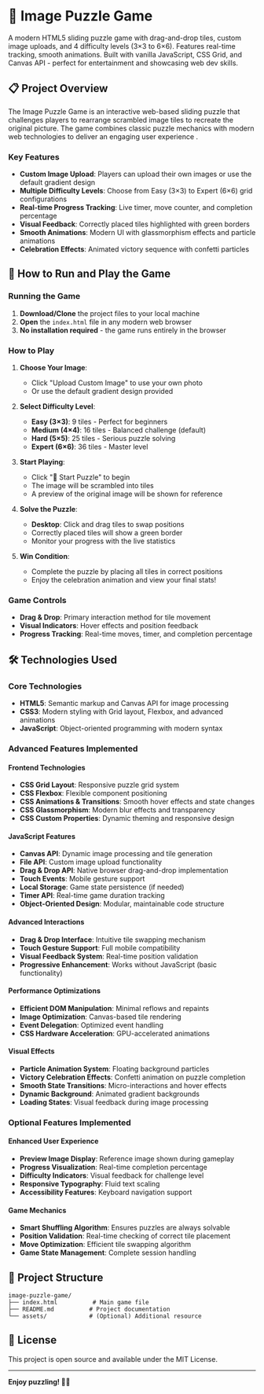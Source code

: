 # 🧩 Image Puzzle Game

A modern HTML5 sliding puzzle game with drag-and-drop tiles, custom image uploads, and 4 difficulty levels (3×3 to 6×6). Features real-time tracking, smooth animations. Built with vanilla JavaScript, CSS Grid, and Canvas API - perfect for entertainment and showcasing web dev skills.

## 📋 Project Overview

The Image Puzzle Game is an interactive web-based sliding puzzle that challenges players to rearrange scrambled image tiles to recreate the original picture. The game combines classic puzzle mechanics with modern web technologies to deliver an engaging user experience .

### Key Features
- **Custom Image Upload**: Players can upload their own images or use the default gradient design
- **Multiple Difficulty Levels**: Choose from Easy (3×3) to Expert (6×6) grid configurations
- **Real-time Progress Tracking**: Live timer, move counter, and completion percentage
- **Visual Feedback**: Correctly placed tiles highlighted with green borders
- **Smooth Animations**: Modern UI with glassmorphism effects and particle animations
- **Celebration Effects**: Animated victory sequence with confetti particles

## 🚀 How to Run and Play the Game

### Running the Game
1. **Download/Clone** the project files to your local machine
2. **Open** the `index.html` file in any modern web browser
3. **No installation required** - the game runs entirely in the browser

### How to Play
1. **Choose Your Image**:
   - Click "Upload Custom Image" to use your own photo
   - Or use the default gradient design provided

2. **Select Difficulty Level**:
   - **Easy (3×3)**: 9 tiles - Perfect for beginners
   - **Medium (4×4)**: 16 tiles - Balanced challenge (default)
   - **Hard (5×5)**: 25 tiles - Serious puzzle solving
   - **Expert (6×6)**: 36 tiles - Master level

3. **Start Playing**:
   - Click "🚀 Start Puzzle" to begin
   - The image will be scrambled into tiles
   - A preview of the original image will be shown for reference

4. **Solve the Puzzle**:
   - **Desktop**: Click and drag tiles to swap positions
   - Correctly placed tiles will show a green border
   - Monitor your progress with the live statistics

5. **Win Condition**:
   - Complete the puzzle by placing all tiles in correct positions
   - Enjoy the celebration animation and view your final stats!

### Game Controls
- **Drag & Drop**: Primary interaction method for tile movement
- **Visual Indicators**: Hover effects and position feedback
- **Progress Tracking**: Real-time moves, timer, and completion percentage

## 🛠️ Technologies Used

### Core Technologies
- **HTML5**: Semantic markup and Canvas API for image processing
- **CSS3**: Modern styling with Grid layout, Flexbox, and advanced animations
- **JavaScript**: Object-oriented programming with modern syntax

### Advanced Features Implemented

#### Frontend Technologies
- **CSS Grid Layout**: Responsive puzzle grid system
- **CSS Flexbox**: Flexible component positioning
- **CSS Animations & Transitions**: Smooth hover effects and state changes
- **CSS Glassmorphism**: Modern blur effects and transparency
- **CSS Custom Properties**: Dynamic theming and responsive design

#### JavaScript Features
- **Canvas API**: Dynamic image processing and tile generation
- **File API**: Custom image upload functionality
- **Drag & Drop API**: Native browser drag-and-drop implementation
- **Touch Events**: Mobile gesture support
- **Local Storage**: Game state persistence (if needed)
- **Timer API**: Real-time game duration tracking
- **Object-Oriented Design**: Modular, maintainable code structure

#### Advanced Interactions
- **Drag & Drop Interface**: Intuitive tile swapping mechanism
- **Touch Gesture Support**: Full mobile compatibility
- **Visual Feedback System**: Real-time position validation
- **Progressive Enhancement**: Works without JavaScript (basic functionality)

#### Performance Optimizations
- **Efficient DOM Manipulation**: Minimal reflows and repaints
- **Image Optimization**: Canvas-based tile rendering
- **Event Delegation**: Optimized event handling
- **CSS Hardware Acceleration**: GPU-accelerated animations

#### Visual Effects
- **Particle Animation System**: Floating background particles
- **Victory Celebration Effects**: Confetti animation on puzzle completion
- **Smooth State Transitions**: Micro-interactions and hover effects
- **Dynamic Background**: Animated gradient backgrounds
- **Loading States**: Visual feedback during image processing

### Optional Features Implemented

#### Enhanced User Experience
- **Preview Image Display**: Reference image shown during gameplay
- **Progress Visualization**: Real-time completion percentage
- **Difficulty Indicators**: Visual feedback for challenge level
- **Responsive Typography**: Fluid text scaling
- **Accessibility Features**: Keyboard navigation support

#### Game Mechanics
- **Smart Shuffling Algorithm**: Ensures puzzles are always solvable
- **Position Validation**: Real-time checking of correct tile placement
- **Move Optimization**: Efficient tile swapping algorithm
- **Game State Management**: Complete session handling


## 📁 Project Structure

```
image-puzzle-game/
├── index.html          # Main game file
├── README.md          # Project documentation
└── assets/            # (Optional) Additional resource
```

## 📄 License

This project is open source and available under the MIT License.

---

**Enjoy puzzling! 🧩✨**
